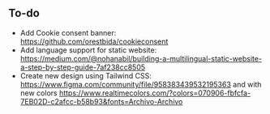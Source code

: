 ## To-do

- Add Cookie consent banner: https://github.com/orestbida/cookieconsent
- Add language support for static website:
https://medium.com/@nohanabil/building-a-multilingual-static-website-a-step-by-step-guide-7af238cc8505
- Create new design using Tailwind CSS: https://www.figma.com/community/file/958383439532195363 and with new colors https://www.realtimecolors.com/?colors=070906-fbfcfa-7EB02D-c2afcc-b58b93&fonts=Archivo-Archivo